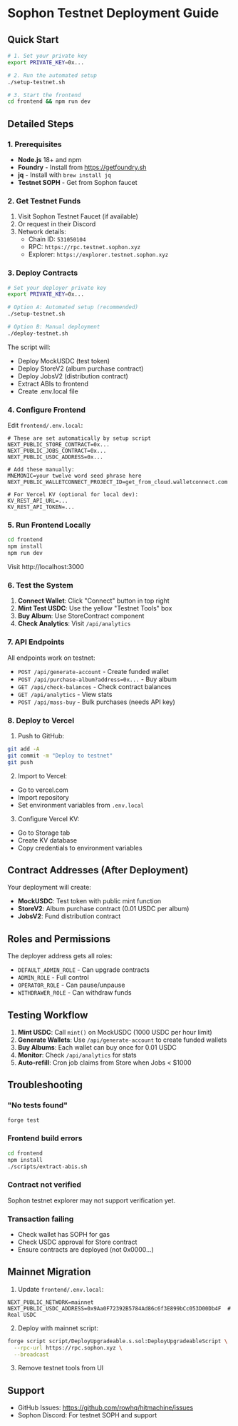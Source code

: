 # Sophon Testnet Deployment Guide

## Quick Start

```bash
# 1. Set your private key
export PRIVATE_KEY=0x...

# 2. Run the automated setup
./setup-testnet.sh

# 3. Start the frontend
cd frontend && npm run dev
```

## Detailed Steps

### 1. Prerequisites

- **Node.js** 18+ and npm
- **Foundry** - Install from https://getfoundry.sh
- **jq** - Install with `brew install jq`
- **Testnet SOPH** - Get from Sophon faucet

### 2. Get Testnet Funds

1. Visit Sophon Testnet Faucet (if available)
2. Or request in their Discord
3. Network details:
   - Chain ID: `531050104`
   - RPC: `https://rpc.testnet.sophon.xyz`
   - Explorer: `https://explorer.testnet.sophon.xyz`

### 3. Deploy Contracts

```bash
# Set your deployer private key
export PRIVATE_KEY=0x...

# Option A: Automated setup (recommended)
./setup-testnet.sh

# Option B: Manual deployment
./deploy-testnet.sh
```

The script will:
- Deploy MockUSDC (test token)
- Deploy StoreV2 (album purchase contract)
- Deploy JobsV2 (distribution contract)
- Extract ABIs to frontend
- Create .env.local file

### 4. Configure Frontend

Edit `frontend/.env.local`:

```env
# These are set automatically by setup script
NEXT_PUBLIC_STORE_CONTRACT=0x...
NEXT_PUBLIC_JOBS_CONTRACT=0x...
NEXT_PUBLIC_USDC_ADDRESS=0x...

# Add these manually:
MNEMONIC=your twelve word seed phrase here
NEXT_PUBLIC_WALLETCONNECT_PROJECT_ID=get_from_cloud.walletconnect.com

# For Vercel KV (optional for local dev):
KV_REST_API_URL=...
KV_REST_API_TOKEN=...
```

### 5. Run Frontend Locally

```bash
cd frontend
npm install
npm run dev
```

Visit http://localhost:3000

### 6. Test the System

1. **Connect Wallet**: Click "Connect" button in top right
2. **Mint Test USDC**: Use the yellow "Testnet Tools" box
3. **Buy Album**: Use StoreContract component
4. **Check Analytics**: Visit `/api/analytics`

### 7. API Endpoints

All endpoints work on testnet:

- `POST /api/generate-account` - Create funded wallet
- `POST /api/purchase-album?address=0x...` - Buy album
- `GET /api/check-balances` - Check contract balances
- `GET /api/analytics` - View stats
- `POST /api/mass-buy` - Bulk purchases (needs API key)

### 8. Deploy to Vercel

1. Push to GitHub:
```bash
git add -A
git commit -m "Deploy to testnet"
git push
```

2. Import to Vercel:
- Go to vercel.com
- Import repository
- Set environment variables from `.env.local`

3. Configure Vercel KV:
- Go to Storage tab
- Create KV database
- Copy credentials to environment variables

## Contract Addresses (After Deployment)

Your deployment will create:
- **MockUSDC**: Test token with public mint function
- **StoreV2**: Album purchase contract (0.01 USDC per album)
- **JobsV2**: Fund distribution contract

## Roles and Permissions

The deployer address gets all roles:
- `DEFAULT_ADMIN_ROLE` - Can upgrade contracts
- `ADMIN_ROLE` - Full control
- `OPERATOR_ROLE` - Can pause/unpause
- `WITHDRAWER_ROLE` - Can withdraw funds

## Testing Workflow

1. **Mint USDC**: Call `mint()` on MockUSDC (1000 USDC per hour limit)
2. **Generate Wallets**: Use `/api/generate-account` to create funded wallets
3. **Buy Albums**: Each wallet can buy once for 0.01 USDC
4. **Monitor**: Check `/api/analytics` for stats
5. **Auto-refill**: Cron job claims from Store when Jobs < $1000

## Troubleshooting

### "No tests found"
```bash
forge test
```

### Frontend build errors
```bash
cd frontend
npm install
./scripts/extract-abis.sh
```

### Contract not verified
Sophon testnet explorer may not support verification yet.

### Transaction failing
- Check wallet has SOPH for gas
- Check USDC approval for Store contract
- Ensure contracts are deployed (not 0x0000...)

## Mainnet Migration

1. Update `frontend/.env.local`:
```env
NEXT_PUBLIC_NETWORK=mainnet
NEXT_PUBLIC_USDC_ADDRESS=0x9Aa0F72392B5784Ad86c6f3E899bCc053D00Db4F  # Real USDC
```

2. Deploy with mainnet script:
```bash
forge script script/DeployUpgradeable.s.sol:DeployUpgradeableScript \
  --rpc-url https://rpc.sophon.xyz \
  --broadcast
```

3. Remove testnet tools from UI

## Support

- GitHub Issues: https://github.com/rowhq/hitmachine/issues
- Sophon Discord: For testnet SOPH and support